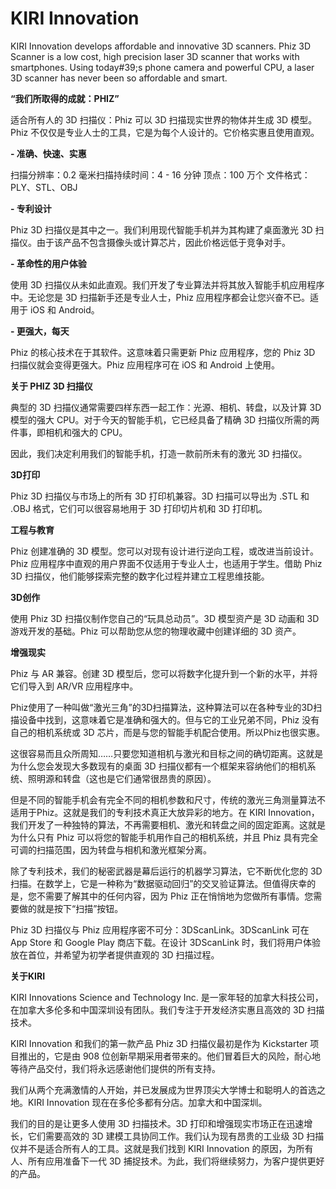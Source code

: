 # KIRI Innovation


KIRI Innovation develops affordable and innovative 3D scanners. Phiz 3D Scanner is a low cost, high precision laser 3D scanner that works with smartphones. Using today#39;s phone camera and powerful CPU, a laser 3D scanner has never been so affordable and smart.

**“我们所取得的成就：PHIZ”**

适合所有人的 3D 扫描仪：Phiz 可以 3D 扫描现实世界的物体并生成 3D 模型。Phiz 不仅仅是专业人士的工具，它是为每个人设计的。它价格实惠且使用直观。

**- 准确、快速、实惠**

扫描分辨率：0.2 毫米扫描持续时间：4 - 16
分钟
顶点：100 万个
文件格式：PLY、STL、OBJ

**- 专利设计**

Phiz 3D 扫描仪是其中之一。我们利用现代智能手机并为其构建了桌面激光 3D 扫描仪。由于该产品不包含摄像头或计算芯片，因此价格远低于竞争对手。

**- 革命性的用户体验**

使用 3D 扫描仪从未如此直观。我们开发了专业算法并将其放入智能手机应用程序中。无论您是 3D 扫描新手还是专业人士，Phiz 应用程序都会让您兴奋不已。适用于 iOS 和 Android。

**- 更强大，每天**

Phiz 的核心技术在于其软件。这意味着只需更新 Phiz 应用程序，您的 Phiz 3D 扫描仪就会变得更强大。Phiz 应用程序可在 iOS 和 Android 上使用。

**关于 PHIZ 3D 扫描仪**

典型的 3D 扫描仪通常需要四样东西一起工作：光源、相机、转盘，以及计算 3D 模型的强大 CPU。对于今天的智能手机，它已经具备了精确 3D 扫描仪所需的两件事，即相机和强大的 CPU。

因此，我们决定利用我们的智能手机，打造一款前所未有的激光 3D 扫描仪。

**3D打印**

Phiz 3D 扫描仪与市场上的所有 3D 打印机兼容。3D 扫描可以导出为 .STL 和 .OBJ 格式，它们可以很容易地用于 3D 打印切片机和 3D 打印机。

**工程与教育**

Phiz 创建准确的 3D 模型。您可以对现有设计进行逆向工程，或改进当前设计。Phiz 应用程序中直观的用户界面不仅适用于专业人士，也适用于学生。借助 Phiz 3D 扫描仪，他们能够探索完整的数字化过程并建立工程思维技能。

**3D创作**

使用 Phiz 3D 扫描仪制作您自己的“玩具总动员”。3D 模型资产是 3D 动画和 3D 游戏开发的基础。Phiz 可以帮助您从您的物理收藏中创建详细的 3D 资产。

**增强现实**

Phiz 与 AR 兼容。创建 3D 模型后，您可以将数字化提升到一个新的水平，并将它们导入到 AR/VR 应用程序中。

Phiz使用了一种叫做“激光三角”的3D扫描算法，这种算法可以在各种专业的3D扫描设备中找到，这意味着它是准确和强大的。但与它的工业兄弟不同，Phiz 没有自己的相机系统或 3D 芯片，而是与您的智能手机配合使用。所以Phiz也很实惠。

这很容易而且众所周知……只要您知道相机与激光和目标之间的确切距离。这就是为什么您会发现大多数现有的桌面 3D 扫描仪都有一个框架来容纳他们的相机系统、照明源和转盘（这也是它们通常很昂贵的原因）。

但是不同的智能手机会有完全不同的相机参数和尺寸，传统的激光三角测量算法不适用于Phiz。这就是我们的专利技术真正大放异彩的地方。在 KIRI Innovation，我们开发了一种独特的算法，不再需要相机、激光和转盘之间的固定距离。这就是为什么只有 Phiz 可以将您的智能手机用作自己的相机系统，并且 Phiz 具有完全可调的扫描范围，因为转盘与相机和激光框架分离。

除了专利技术，我们的秘密武器是幕后运行的机器学习算法，它不断优化您的 3D 扫描。在数学上，它是一种称为“数据驱动回归”的交叉验证算法。但值得庆幸的是，您不需要了解其中的任何内容，因为 Phiz 正在悄悄地为您做所有事情。您需要做的就是按下“扫描”按钮。

 Phiz 3D 扫描仪与 Phiz 应用程序密不可分：3DScanLink。3DScanLink 可在 App Store 和 Google Play 商店下载。在设计 3DScanLink 时，我们将用户体验放在首位，并希望为初学者提供直观的 3D 扫描过程。

**关于KIRI**

KIRI Innovations Science and Technology Inc. 是一家年轻的加拿大科技公司，在加拿大多伦多和中国深圳设有团队。我们专注于开发经济实惠且高效的 3D 扫描技术。

KIRI Innovation 和我们的第一款产品 Phiz 3D 扫描仪最初是作为 Kickstarter 项目推出的，它是由 908 位创新早期采用者带来的。他们冒着巨大的风险，耐心地等待产品交付，我们将永远感谢他们提供的所有支持。

我们从两个充满激情的人开始，并已发展成为世界顶尖大学博士和聪明人的首选之地。KIRI Innovation 现在在多伦多都有分店。加拿大和中国深圳。

我们的目的是让更多人使用 3D 扫描技术。3D 打印和增强现实市场正在迅速增长，它们需要高效的 3D 建模工具协同工作。我们认为现有昂贵的工业级 3D 扫描仪并不是适合所有人的工具。这就是我们找到 KIRI Innovation 的原因，为所有人、所有应用准备下一代 3D 捕捉技术。为此，我们将继续努力，为客户提供更好的产品。
